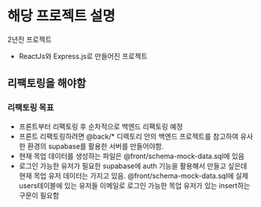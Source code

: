 # 해당 프로젝트 설명

2년전 프로젝트
- ReactJs와 Express.js로 만들어진 프로젝트

## 리팩토링을 해야함

### 리팩토링 목표
- 프론트부터 리팩토링 후 순차적으로 백엔드 리팩토링 예정
- 프론트 리팩토링하려면 @back/* 디렉토리 안의 백엔드 프로젝트를 참고하여 유사한 환경의 supabase를 활용한 서버를 만들어야함. 
- 현재 목업 데이터를 생성하는 파일은 @front/schema-mock-data.sql에 있음
- 로그인 가능한 유저가 필요한 supabase에 auth 기능을 활용해서 만들고 싶은데 현재 목업 유저 데이터는 가지고 있음. @front/schema-mock-data.sql에  실제 users테이블에 있는 유저들 이메일로 로그인 가능한 목업 유저가 있는 insert하는 구문이 필요함
